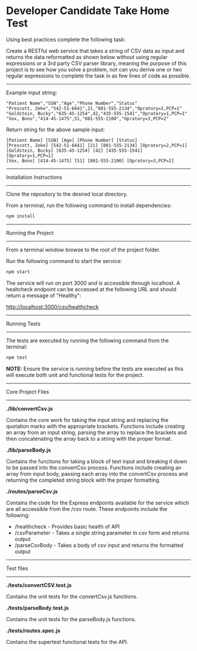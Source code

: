 # Developer Candidate Take Home Test

Using best practices complete the following task:

Create a RESTful web service that takes a string of CSV data as input and returns the data reformatted as shown below without using regular expressions or a 3rd party CSV parser library, meaning the purpose of this project is to see how you solve a problem, not can you derive one or two regular expressions to complete the task in as few lines of code as possible.

---
Example input string:

``` CSV
"Patient Name","SSN","Age","Phone Number","Status"
"Prescott, Zeke","542-51-6641",21,"801-555-2134","Opratory=2,PCP=1"
"Goldstein, Bucky","635-45-1254",42,"435-555-1541","Opratory=1,PCP=1"
"Vox, Bono","414-45-1475",51,"801-555-2100","Opratory=3,PCP=2"
```

Return string for the above sample input:

``` TEXT
[Patient Name] [SSN] [Age] [Phone Number] [Status]
[Prescott, Zeke] [542-51-6641] [21] [801-555-2134] [Opratory=2,PCP=1]
[Goldstein, Bucky] [635-45-1254] [42] [435-555-1541] [Opratory=1,PCP=1]
[Vox, Bono] [414-45-1475] [51] [801-555-2100] [Opratory=3,PCP=2]
```

---

Installation Instructions

---

Clone the repository to the desired local directory.

From a terminal, run the following command to install dependencies:

``` bash
npm install
```

---

Running the Project

---
From a terminal window browse to the root of the project folder.

Run the following command to start the service:

```bash
npm start
```

The service will run on port 3000 and is accessible through localhost. A healtcheck endpoint can be accessed at the following URL and should return a message of "Healthy":

[http://localhost:3000/csv/healthcheck](http://localhost:3000/csv/healthcheck)

---

Running Tests

---

The tests are executed by running the following command from the terminal:

```bash
npm test
```

**NOTE:**  Ensure the service is running before the tests are executed as this will execute both unit and functional tests for the project.

---

Core Project Files

---

**./lib/convertCsv.js**

Contains the core work for taking the input string and replacing the quotation marks with the appropriate brackets. Functions include creating an array from an input string, parsing the array to replace the brackets and then concatenating the array back to a string with the proper format.


**./lib/parseBody.js**

Contains the functions for taking a block of text input and breaking it down to be passed into the convertCsv process. Functions include creating an array from input body, passing each array into the convertCsv process and returning the completed string block with the proper formatting.

**./routes/parseCsv.js**

Contains the code for the Express endpoints available for the service which are all accessible from the /csv route. These endpoints include the following:

- /healthcheck - Provides basic health of API
- /csvParameter - Takes a single string parameter in csv form and returns output
- /parseCsvBody - Takes a body of csv input and returns the formatted output

---

Test files

---

**./tests/convertCSV.test.js**

Contains the unit tests for the convertCsv.js functions.

**./tests/parseBody.test.js**

Contains the unit tests for the parseBody.js functions.

**./tests/routes.spec.js**

Contains the supertest functional tests for the API.
